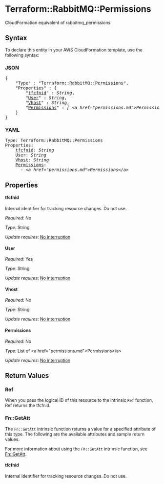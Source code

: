 # Terraform::RabbitMQ::Permissions

CloudFormation equivalent of rabbitmq_permissions

## Syntax

To declare this entity in your AWS CloudFormation template, use the following syntax:

### JSON

<pre>
{
    "Type" : "Terraform::RabbitMQ::Permissions",
    "Properties" : {
        "<a href="#tfcfnid" title="tfcfnid">tfcfnid</a>" : <i>String</i>,
        "<a href="#user" title="User">User</a>" : <i>String</i>,
        "<a href="#vhost" title="Vhost">Vhost</a>" : <i>String</i>,
        "<a href="#permissions" title="Permissions">Permissions</a>" : <i>[ &lt;a href=&#34;permissions.md&#34;&gt;Permissions&lt;/a&gt;, ... ]</i>
    }
}
</pre>

### YAML

<pre>
Type: Terraform::RabbitMQ::Permissions
Properties:
    <a href="#tfcfnid" title="tfcfnid">tfcfnid</a>: <i>String</i>
    <a href="#user" title="User">User</a>: <i>String</i>
    <a href="#vhost" title="Vhost">Vhost</a>: <i>String</i>
    <a href="#permissions" title="Permissions">Permissions</a>: <i>
      - &lt;a href=&#34;permissions.md&#34;&gt;Permissions&lt;/a&gt;</i>
</pre>

## Properties

#### tfcfnid

Internal identifier for tracking resource changes. Do not use.

_Required_: No

_Type_: String

_Update requires_: [No interruption](https://docs.aws.amazon.com/AWSCloudFormation/latest/UserGuide/using-cfn-updating-stacks-update-behaviors.html#update-no-interrupt)

#### User

_Required_: Yes

_Type_: String

_Update requires_: [No interruption](https://docs.aws.amazon.com/AWSCloudFormation/latest/UserGuide/using-cfn-updating-stacks-update-behaviors.html#update-no-interrupt)

#### Vhost

_Required_: No

_Type_: String

_Update requires_: [No interruption](https://docs.aws.amazon.com/AWSCloudFormation/latest/UserGuide/using-cfn-updating-stacks-update-behaviors.html#update-no-interrupt)

#### Permissions

_Required_: No

_Type_: List of &lt;a href=&#34;permissions.md&#34;&gt;Permissions&lt;/a&gt;

_Update requires_: [No interruption](https://docs.aws.amazon.com/AWSCloudFormation/latest/UserGuide/using-cfn-updating-stacks-update-behaviors.html#update-no-interrupt)

## Return Values

### Ref

When you pass the logical ID of this resource to the intrinsic `Ref` function, Ref returns the tfcfnid.

### Fn::GetAtt

The `Fn::GetAtt` intrinsic function returns a value for a specified attribute of this type. The following are the available attributes and sample return values.

For more information about using the `Fn::GetAtt` intrinsic function, see [Fn::GetAtt](https://docs.aws.amazon.com/AWSCloudFormation/latest/UserGuide/intrinsic-function-reference-getatt.html).

#### tfcfnid

Internal identifier for tracking resource changes. Do not use.

